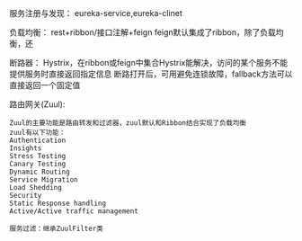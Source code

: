 服务注册与发现：
    eureka-service,eureka-clinet
    
负载均衡：
    rest+ribbon/接口注解+feign
    feign默认集成了ribbon，除了负载均衡，还
    
断路器：
    Hystrix，在ribbon或feign中集合Hystrix能解决，访问的某个服务不能提供服务时直接返回指定信息
    断路打开后，可用避免连锁故障，fallback方法可以直接返回一个固定值
    
路由网关(Zuul):

    Zuul的主要功能是路由转发和过滤器，zuul默认和Ribbon结合实现了负载均衡
    zuul有以下功能：
    Authentication
    Insights
    Stress Testing
    Canary Testing
    Dynamic Routing
    Service Migration
    Load Shedding
    Security
    Static Response handling
    Active/Active traffic management
    
    服务过滤：继承ZuulFilter类